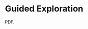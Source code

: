 # Guided Exploration 

<a href="jyopari.github.io/guided_exploration/Guided_Exploration.pdf" target="_blank">PDF.</a>
